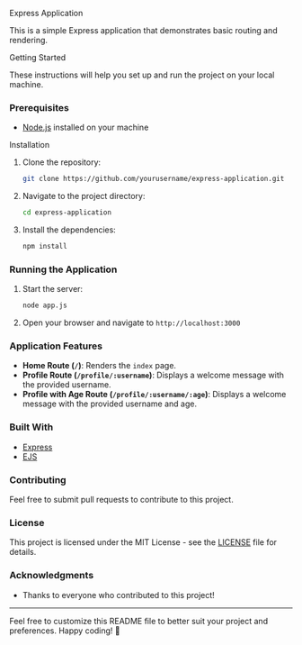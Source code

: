  Express Application

This is a simple Express application that demonstrates basic routing and rendering.

Getting Started

These instructions will help you set up and run the project on your local machine.

### Prerequisites

- [Node.js](https://nodejs.org/) installed on your machine

 Installation

1. Clone the repository:
    ```bash
    git clone https://github.com/yourusername/express-application.git
    ```
2. Navigate to the project directory:
    ```bash
    cd express-application
    ```
3. Install the dependencies:
    ```bash
    npm install
    ```

### Running the Application

1. Start the server:
    ```bash
    node app.js
    ```
2. Open your browser and navigate to `http://localhost:3000`

### Application Features

- **Home Route (`/`)**: Renders the `index` page.
- **Profile Route (`/profile/:username`)**: Displays a welcome message with the provided username.
- **Profile with Age Route (`/profile/:username/:age`)**: Displays a welcome message with the provided username and age.

### Built With

- [Express](https://expressjs.com/)
- [EJS](https://ejs.co/)

### Contributing

Feel free to submit pull requests to contribute to this project.

### License

This project is licensed under the MIT License - see the [LICENSE](LICENSE) file for details.

### Acknowledgments

- Thanks to everyone who contributed to this project!

---

Feel free to customize this README file to better suit your project and preferences. Happy coding! 🚀
